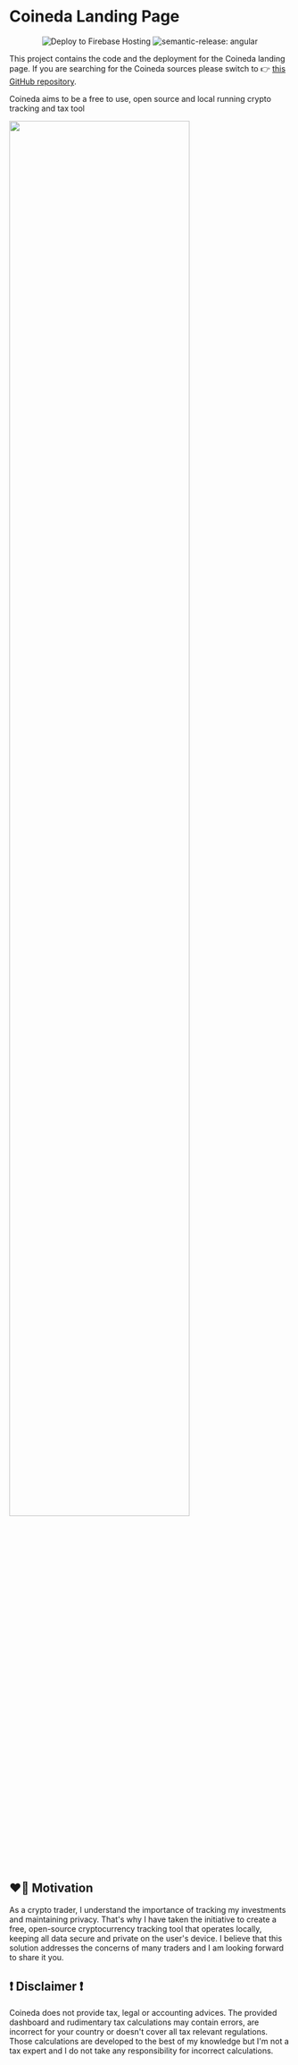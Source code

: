 # Coineda Landing Page

<p align="center">

<img alt="Deploy to Firebase Hosting" src="https://github.com/fabianbormann/CoinedaLandingPage/actions/workflows/deploy.yml/badge.svg?branch=main" />
<img alt="semantic-release: angular" src="https://img.shields.io/badge/semantic--release-angular-e10079?logo=semantic-release" />

</p>

This project contains the code and the deployment for the Coineda landing page.
If you are searching for the Coineda sources please switch to 👉 [this GitHub repository](https://github.com/fabianbormann/Coineda).

Coineda aims to be a free to use, open source and local running crypto tracking and tax tool

<img src="https://user-images.githubusercontent.com/1525818/216791075-507cc5ca-9cca-4b39-9f1d-690af6c08d2a.png" width="80%"/>

## ❤️‍🔥 Motivation

As a crypto trader, I understand the importance of tracking my investments and maintaining privacy. That's why I have taken the initiative to create a free, open-source cryptocurrency tracking tool that operates locally, keeping all data secure and private on the user's device. I believe that this solution addresses the concerns of many traders and I am looking forward to share it you.

## ❗️ Disclaimer ❗️

Coineda does not provide tax, legal or accounting advices. The provided dashboard and rudimentary tax calculations may contain errors, are incorrect for your country or doesn't cover all tax relevant regulations. Those calculations are developed to the best of my knowledge but I'm not a tax expert and I do not take any responsibility for incorrect calculations.
